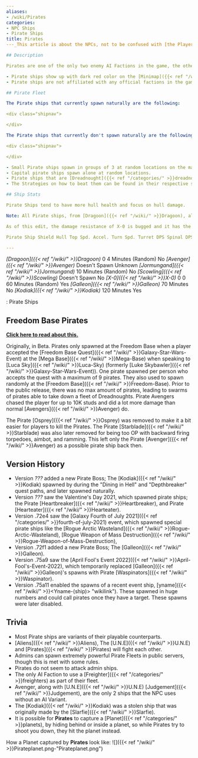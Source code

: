 ```yaml
---
aliases:
- /wiki/Pirates
categories:
- NPC Ships
- Pirate Ships
title: Pirates
---_This article is about the NPCs, not to be confused with [the Player's Behaviour.]({{< ref "/wiki/" >}}Pirating)_

## Description

Pirates are one of the only two enemy AI Factions in the game, the other being the [Aliens]({{< ref "/wiki/" >}}Aliens). Any ships affiliated with the Pirate faction will attack any ships at a minimum of 15,000 studs away from them. Pirate ships will not attack [Planets]({{< ref "/categories/" >}}planets)/[Starbases]({{< ref "/categories/" >}}starbases) whether the faction that owns it is on the enemy or not.

- Pirate ships show up with dark red color on the [Minimap]({{< ref "/wiki/" >}}Minimap).
- Pirate ships are not affiliated with any official factions in the game and mostly use variants of Player owned ships.

## Pirate Fleet 

The Pirate ships that currently spawn naturally are the following:

<div class="shipnav">

</div>

The Pirate ships that currently don't spawn naturally are the following:

<div class="shipnav">

</div>

- Small Pirate ships spawn in groups of 3 at random locations on the map.
- Capital pirate ships spawn alone at random locations.
- Pirate ships that are [Dreadnought]({{< ref "/categories/" >}}dreadnoughts)-class or larger have the ability to call all pirate currently in the map to their aid, with the exception of [X-0]({{< ref "/wiki/" >}}X-0).
- The Strategies on how to beat them can be found in their respective ship pages.

## Ship Stats 

Pirate Ships tend to have more hull health and focus on hull damage.

Note: All Pirate ships, from [Dragoon]({{< ref "/wiki/" >}}Dragoon), all the way to the [Kodiak]({{< ref "/wiki/" >}}Kodiak), follow their respective damage resistance in the Ship class they're in. _(e.g, Galleon has 50% Damage Resistance due to being a [Dreadnoughts]({{< ref "/categories/" >}}dreadnoughts) class Ship.)_

As of this edit, the damage resistance of X-0 is bugged and it has the resistance of a Super Capital, which is 65%.

Pirate Ship Shield Hull Top Spd. Accel. Turn Spd. Turret DPS Spinal DPS Explosion Radius Spawn Time Public Server Only

---
```


_[Dragoon]({{< ref "/wiki/" >}}Dragoon)_       0  4 Minutes (Random) No _[Avenger]({{< ref "/wiki/" >}}Avenger)_         Doesn't Spawn Unknown _[Jormungand]({{< ref "/wiki/" >}}Jormungand)_         10 Minutes (Random) No _[Scowling]({{< ref "/wiki/" >}}Scowling)_         Doesn't Spawn No _[X-0]({{< ref "/wiki/" >}}X-0)_      0 0  60 Minutes (Random) Yes _[Galleon]({{< ref "/wiki/" >}}Galleon)_         70 Minutes No _[Kodiak]({{< ref "/wiki/" >}}Kodiak)_         120 Minutes Yes

: Pirate Ships

## Freedom Base Pirates 

<span class="mw-customtoggle-myDivision"><u>**Click here to read about this.**</u></span>

<div class="mw-collapsible mw-collapsed" id="mw-customcollapsible-myDivision">

Originally, in Beta. Pirates only spawned at the Freedom Base when a player accepted the [Freedom Base Quest]({{< ref "/wiki/" >}}Galaxy-Star-Wars-Event) at the [Mega Base]({{< ref "/wiki/" >}}Mega-Base) when speaking to [Luca Sky]({{< ref "/wiki/" >}}Luca-Sky) (formerly [Luke Skybawler]({{< ref "/wiki/" >}}Galaxy-Star-Wars-Event)). One pirate spawned per person who accepts the quest with a maximum of 9 pirates. They also used to spawn randomly at the [Freedom Base]({{< ref "/wiki/" >}}Freedom-Base). Prior to the public release, there was no max amount of pirates, leading to swarms of pirates able to take down a fleet of Dreadnoughts. Pirate Avengers chased the player for up to 10K studs and did a lot more damage than normal [Avengers]({{< ref "/wiki/" >}}Avenger) do.

The Pirate [Osprey]({{< ref "/wiki/" >}}Osprey) was removed to make it a bit easier for players to kill the Pirates. The Pirate [Starblade]({{< ref "/wiki/" >}}Starblade) was also later removed for being too OP with backward firing torpedoes, aimbot, and ramming. This left only the Pirate [Avenger]({{< ref "/wiki/" >}}Avenger) as a possible pirate ship back then.

</div>

## Version History 

- Version _???_ added a new Pirate Boss; The [Kodiak]({{< ref "/wiki/" >}}Kodiak) spawned by during the "Dining in Hell" and "Depthbreaker" quest paths, and later spawned naturally.
- Version _???_ saw the Valentine's Day 2021, which spawned pirate ships; the Pirate [Heartbreaker]({{< ref "/wiki/" >}}Heartbreaker), and Pirate [Hearteater]({{< ref "/wiki/" >}}Hearteater).
- Version .72e4 saw the [Galaxy Fourth of July 2021]({{< ref "/categories/" >}}fourth-of-july-2021) event, which spawned special pirate ships like the [Rogue Arctic Wasteland]({{< ref "/wiki/" >}}Rogue-Arctic-Wasteland), [Rogue Weapon of Mass Destruction]({{< ref "/wiki/" >}}Rogue-Weapon-of-Mass-Destruction),
- Version .72f1 added a new Pirate Boss; The [Galleon]({{< ref "/wiki/" >}}Galleon).
- Version .75a9 saw the [April Fool's Event 2022]({{< ref "/wiki/" >}}April-Fool's-Event-2022), which temporarily replaced [Galleon]({{< ref "/wiki/" >}}Galleon)'s spawns with Pirate [Waspinators]({{< ref "/wiki/" >}}Waspinator).
- Version .75a11 enabled the spawns of a recent event ship, [yname]({{< ref "/wiki/" >}}<Yname-(ship)> "wikilink"). These spawned in huge numbers and could call pirates once they have a target. These spawns were later disabled.

## Trivia

- Most Pirate ships are variants of their playable counterparts.
- [Aliens]({{< ref "/wiki/" >}}Aliens), The [U.N.E]({{< ref "/wiki/" >}}U.N.E) and [Pirates]({{< ref "/wiki/" >}}Pirates) will fight each other.
- Admins can spawn extremely powerful Pirate Fleets in public servers, though this is met with some rules.
- Pirates do not seem to attack admin ships.
- The only AI Faction to use a [Freighter]({{< ref "/categories/" >}}freighters) as part of their fleet.
- Avenger, along with [U.N.E]({{< ref "/wiki/" >}}U.N.E) [Judgement]({{< ref "/wiki/" >}}Judgement), are the only 2 ships that the NPC uses without an AI Variant.
- The [Kodiak]({{< ref "/wiki/" >}}Kodiak) was a stolen ship that was originally made by the [Slarfie]({{< ref "/wiki/" >}}Slarfie).
- It is possible for **Pirates** to capture a [Planet]({{< ref "/categories/" >}}planets), by hiding behind or inside a planet, so while Pirates try to shoot you down, they hit the planet instead.

How a Planet captured by **Pirates** look like: ![]({{< ref "/wiki/" >}}Pirateplanet.png-"Pirateplanet.png")